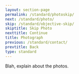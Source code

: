 ```yaml
---
layout: section-page
permalink: /standard/photoskip/
next: /standard/photo/
skip: /standard/objective-skip/
skiptitle: Skip Photo
nexttitle: Continue
title: Photograph
previous: /standard/contact/
prevtitle: Back
type: standard
---
```


Blah, explain about the photos.